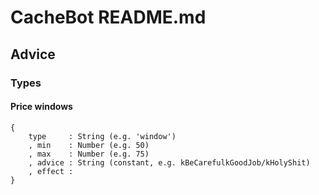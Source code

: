 # CacheBot README.md

## Advice
### Types
#### Price windows
```
{
    type     : String (e.g. 'window')
    , min    : Number (e.g. 50)
    , max    : Number (e.g. 75)
    , advice : String (constant, e.g. kBeCarefulkGoodJob/kHolyShit)
    , effect : 
}
```
